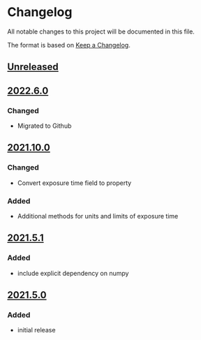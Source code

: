 # Changelog
All notable changes to this project will be documented in this file.

The format is based on [Keep a Changelog](https://keepachangelog.com/).

## [Unreleased]

## [2022.6.0]

### Changed
- Migrated to Github

## [2021.10.0]

### Changed
- Convert exposure time field to property

### Added
- Additional methods for units and limits of exposure time

## [2021.5.1]

### Added
- include explicit dependency on numpy

## [2021.5.0]

### Added
- initial release

[Unreleased]: https://github.com/yaq-project/yaqd-rgb/compare/v2021.10.0...main
[2022.6.0]: https://github.com/yaq-project/yaqd-rgb/compare/v2021.5.1...v2022.6.0
[2021.10.0]: https://github.com/yaq-project/yaqd-rgb/compare/v2021.5.1...v2021.10.0
[2021.5.1]: https://github.com/yaq-project/yaqd-rgb/compare/v2021.5.0...v2021.5.1
[2021.5.0]: https://github.com/yaq-project/yaqd-rgb/releases/tag/v2021.5.0
